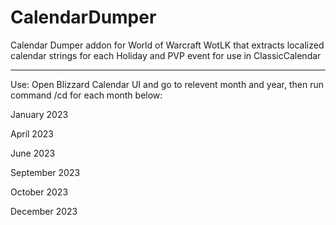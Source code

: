 # CalendarDumper
Calendar Dumper addon for World of Warcraft WotLK that extracts localized calendar strings for each Holiday and PVP event for use in ClassicCalendar

---
Use:
Open Blizzard Calendar UI and go to relevent month and year, then run command /cd for each month below:

January 2023

April 2023

June 2023

September 2023

October 2023

December 2023
